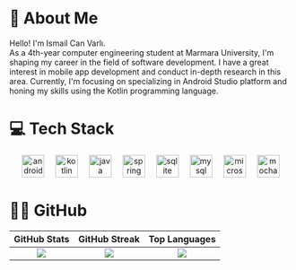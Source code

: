 # 💫 About Me
Hello! I'm Ismail Can Varlı. <br>As a 4th-year computer engineering student at Marmara University, I'm shaping my career in the field of software development. I have a great interest in mobile app development and conduct in-depth research in this area. Currently, I'm focusing on specializing in Android Studio platform and honing my skills using the Kotlin programming language.
 
# 💻 Tech Stack
<div align="center">
  <img src="https://cdn.jsdelivr.net/gh/devicons/devicon/icons/androidstudio/androidstudio-original.svg" height="40" alt="androidstudio logo"  />
  <img width="12" />
  <img src="https://cdn.jsdelivr.net/gh/devicons/devicon/icons/kotlin/kotlin-original.svg" height="40" alt="kotlin logo"  />
  <img width="12" />
  <img src="https://cdn.jsdelivr.net/gh/devicons/devicon/icons/java/java-original.svg" height="40" alt="java logo"  />
  <img width="12" />
  <img src="https://cdn.jsdelivr.net/gh/devicons/devicon/icons/spring/spring-original.svg" height="40" alt="spring logo"  />
  <img width="12" />
  <img src="https://cdn.jsdelivr.net/gh/devicons/devicon/icons/sqlite/sqlite-original.svg" height="40" alt="sqlite logo"  />
  <img width="12" />
  <img src="https://cdn.jsdelivr.net/gh/devicons/devicon/icons/mysql/mysql-original.svg" height="40" alt="mysql logo"  />
  <img width="12" />
  <img src="https://cdn.jsdelivr.net/gh/devicons/devicon/icons/microsoftsqlserver/microsoftsqlserver-plain.svg" height="40" alt="microsoftsqlserver logo"  />
  <img width="12" />
  <img src="https://cdn.jsdelivr.net/gh/devicons/devicon/icons/mocha/mocha-plain.svg" height="40" alt="mocha logo"  />
</div>

#  👨‍💻 GitHub 
| GitHub Stats | GitHub Streak | Top Languages |
|:-------------:|:-------------:|:-------------:|
| ![](https://github-readme-stats.vercel.app/api?username=ismailcanvarli&theme=dark&hide_border=false&include_all_commits=true&count_private=true) | ![](https://github-readme-streak-stats.herokuapp.com/?user=ismailcanvarli&theme=dark&hide_border=false) | ![](https://github-readme-stats.vercel.app/api/top-langs/?username=ismailcanvarli&theme=dark&hide_border=false&include_all_commits=true&count_private=false&layout=compact) |


<!-- Proudly created with GPRM ( https://gprm.itsvg.in ) -->
